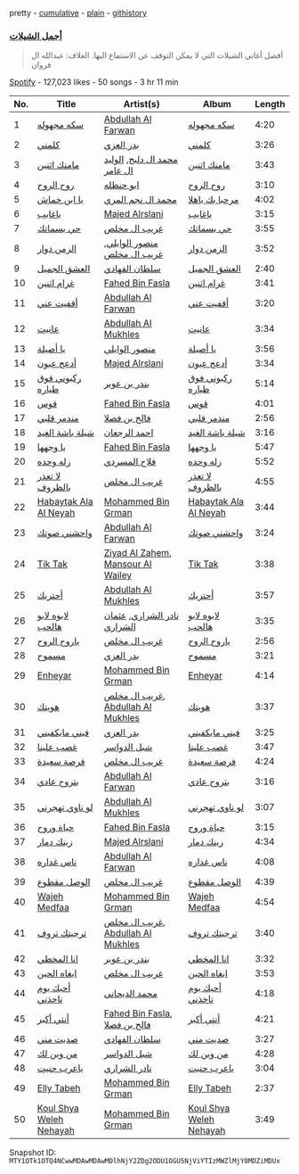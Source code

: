pretty - [cumulative](/playlists/cumulative/37i9dQZF1DWTZ8jTY8g4MU.md) - [plain](/playlists/plain/37i9dQZF1DWTZ8jTY8g4MU) - [githistory](https://github.githistory.xyz/mackorone/spotify-playlist-archive/blob/main/playlists/plain/37i9dQZF1DWTZ8jTY8g4MU)

### [ أجمل الشيلات](https://open.spotify.com/playlist/37i9dQZF1DWTZ8jTY8g4MU)

> أفضل أغاني الشيلات التي لا يمكن التوقف عن الاستماع اليها\. الغلاف: عبدالله ال فروان

[Spotify](https://open.spotify.com/user/spotify) - 127,023 likes - 50 songs - 3 hr 11 min

| No. | Title | Artist(s) | Album | Length |
|---|---|---|---|---|
| 1 | [سكه مجهوله](https://open.spotify.com/track/5X5ubFhkET9omL8FDcpSku) | [Abdullah Al Farwan](https://open.spotify.com/artist/7zjX652bWyemXyFFVhBnch) | [سكه مجهوله](https://open.spotify.com/album/2abcKDPudbZ4WvwyVkgrvR) | 4:20 |
| 2 | [كلمني](https://open.spotify.com/track/0F66LkXiihhVNKpWSqKgjy) | [بدر العزي](https://open.spotify.com/artist/3JgiCW6Za1Pvg0dnz7xsjy) | [كلمني](https://open.spotify.com/album/1ZrVAcuOnbRQJZFahoALeo) | 3:26 |
| 3 | [مامنك اثنين](https://open.spotify.com/track/0upDZETLFHS16pqa9KMZ6d) | [محمد ال دلبج](https://open.spotify.com/artist/5XG8NKC339RvmX5uMkrwT6), [الوليد ال عامر](https://open.spotify.com/artist/0zGuiGFQfvEi1kW26nl9oN) | [مامنك اثنين](https://open.spotify.com/album/4c55MWVBBlqljEwmvJyNNh) | 3:43 |
| 4 | [روح الروح](https://open.spotify.com/track/3dcTAReKwy1FOUurL2H97I) | [ابو حنظله](https://open.spotify.com/artist/6VKZZWZui2euVAS6CbIbbj) | [روح الروح](https://open.spotify.com/album/6DEPTHShfyN0pfLapHQ8WC) | 3:10 |
| 5 | [يا ابن خماش](https://open.spotify.com/track/2un4SG41aPvyQEJ6yzC2nT) | [محمد ال نجم المري](https://open.spotify.com/artist/2TkDT3pmW3dv7avlGjAAuy) | [مرحبا بك ياهلا](https://open.spotify.com/album/29azwTntzqRx0fBxu1pqKt) | 4:02 |
| 6 | [ياغايب](https://open.spotify.com/track/3fvwgih7gXgqPNTMfaHwC7) | [Majed Alrslani](https://open.spotify.com/artist/4TLEIkw2ZiwL796C8zJtST) | [ياغايب](https://open.spotify.com/album/5qfEapVknQAWHf3EWq2D89) | 3:15 |
| 7 | [حي بسماتك](https://open.spotify.com/track/6UzF0izmDqyfQd7CWGIJIw) | [غريب ال مخلص](https://open.spotify.com/artist/4uiWNcw39r8x9YG4WtoQep) | [حي بسماتك](https://open.spotify.com/album/2Ofnplh581Skhr6Xv9wFq5) | 3:55 |
| 8 | [الزمن دوار](https://open.spotify.com/track/4XSZa8zr5ya13NcLkSTHM1) | [منصور الوايلي](https://open.spotify.com/artist/6wgdTtjcI9FJnFJuJz70C4), [غريب ال مخلص](https://open.spotify.com/artist/4uiWNcw39r8x9YG4WtoQep) | [الزمن دوار](https://open.spotify.com/album/7tHMNHXeNILzhr7Hcd2nEk) | 3:52 |
| 9 | [العشق الجميل](https://open.spotify.com/track/5QhBa6hHquzB2ZgQeId5N4) | [سلطان الفهادي](https://open.spotify.com/artist/2O4xS58wSf51BKELtixdQu) | [العشق الجميل](https://open.spotify.com/album/2UlZgHAN2Jl0F17XFTR4hi) | 2:40 |
| 10 | [غرام اثنين](https://open.spotify.com/track/7t1508rbpNE4DVKNBDAdgw) | [Fahed Bin Fasla](https://open.spotify.com/artist/2CfEAlvAtAJ7MvCQl4mptz) | [غرام اثنين](https://open.spotify.com/album/6W2sTYaCAhBN79trZPqxFH) | 3:41 |
| 11 | [أقفيت عني](https://open.spotify.com/track/3P8qR9m8eKjCQlGlwXLhpw) | [Abdullah Al Farwan](https://open.spotify.com/artist/7zjX652bWyemXyFFVhBnch) | [أقفيت عني](https://open.spotify.com/album/5YUPTs3mlHy1mFDNqudmex) | 3:20 |
| 12 | [عانيت](https://open.spotify.com/track/77jwfeLaAt7Pqawh0oEscH) | [Abdullah Al Mukhles](https://open.spotify.com/artist/6SdRVw4NGUDFrTbWHXaUbH) | [عانيت](https://open.spotify.com/album/4yi7cYZfeoacfeIQFHF0Db) | 3:34 |
| 13 | [يا أصيلة](https://open.spotify.com/track/1qyqQMMdy0bZ5ZEMRszbNS) | [منصور الوايلي](https://open.spotify.com/artist/6wgdTtjcI9FJnFJuJz70C4) | [يا أصيلة](https://open.spotify.com/album/2vE5t1wtldxPSBi4gplkoI) | 3:56 |
| 14 | [أدعج عيون](https://open.spotify.com/track/2gfpyKUlTSUwmtiWj0vDW4) | [Majed Alrslani](https://open.spotify.com/artist/4TLEIkw2ZiwL796C8zJtST) | [أدعج عيون](https://open.spotify.com/album/4uEyRHNa7Zbms17CZYWulO) | 3:34 |
| 15 | [ركبوني فوق طياره](https://open.spotify.com/track/5Cz2OytkhByFhPubZVDXv5) | [بندر بن عوير](https://open.spotify.com/artist/3AEPOScEpyXGfeHa3scvkm) | [ركبوني فوق طياره](https://open.spotify.com/album/04q2QDocqTA4o8vOvp9leU) | 5:14 |
| 16 | [قوس](https://open.spotify.com/track/0aR1vyY71yHDHAmyz64trE) | [Fahed Bin Fasla](https://open.spotify.com/artist/2CfEAlvAtAJ7MvCQl4mptz) | [قوس](https://open.spotify.com/album/2xE0r2WvbfqGBi5cj47CcB) | 4:01 |
| 17 | [مندمر قلبي](https://open.spotify.com/track/0GfnJEBAEzRUHbNH4E8X7b) | [فالح بن فصلا](https://open.spotify.com/artist/1DHRyIdhWKNu1nQzLP1A1T) | [مندمر قلبي](https://open.spotify.com/album/6pG0skRFKWygGIH4OuikYt) | 2:56 |
| 18 | [شيلة باشة الغيد](https://open.spotify.com/track/17sYouUdFm019wFMYEV8Ut) | [احمد الرجعان](https://open.spotify.com/artist/0xGGbhWB0r6qFy00mvn2VS) | [شيلة باشة الغيد](https://open.spotify.com/album/3YFreVZnFpor99z7IDx7ry) | 3:16 |
| 19 | [يا وجهها](https://open.spotify.com/track/7beLoCGGkVrZ2gCAu0FVSQ) | [Fahed Bin Fasla](https://open.spotify.com/artist/2CfEAlvAtAJ7MvCQl4mptz) | [يا وجهها](https://open.spotify.com/album/3bvULNlQUvgCv4j9CfVp5n) | 5:47 |
| 20 | [زله وحده](https://open.spotify.com/track/7wuYZNiyozTw03ITRSRc7j) | [فلاح المسردي](https://open.spotify.com/artist/21Thm4pTSbEQCsFEbausED) | [زله وحده](https://open.spotify.com/album/4xErMLSD9NsxUn73wDwNxL) | 5:52 |
| 21 | [لا تعذر بالظروف](https://open.spotify.com/track/2bUNPMLHaWamFhyVis7pLv) | [غريب ال مخلص](https://open.spotify.com/artist/4uiWNcw39r8x9YG4WtoQep) | [لا تعذر بالظروف](https://open.spotify.com/album/2rQqCTHcEvna562Frhio6y) | 4:55 |
| 22 | [Habaytak Ala Al Neyah](https://open.spotify.com/track/0xl46usu5ZBufvkdYkuKY1) | [Mohammed Bin Grman](https://open.spotify.com/artist/5uFWoNmwcCxpZSq3RToSGr) | [Habaytak Ala Al Neyah](https://open.spotify.com/album/59qBTIrOfTRjulbO9gyq9e) | 3:44 |
| 23 | [واحشني صوتك](https://open.spotify.com/track/7v7Ec9YkD7pScPDVk3v5zV) | [Abdullah Al Farwan](https://open.spotify.com/artist/7zjX652bWyemXyFFVhBnch) | [واحشني صوتك](https://open.spotify.com/album/4mnBpLN40p7kdwhP5uixr5) | 3:24 |
| 24 | [Tik Tak](https://open.spotify.com/track/37Dij6t00vGWiebXZBqCtB) | [Ziyad Al Zahem](https://open.spotify.com/artist/6X48LcVZiaJrHUdyhikE08), [Mansour Al Wailey](https://open.spotify.com/artist/0Qij0wHzhhvpitpc9KzX6U) | [Tik Tak](https://open.spotify.com/album/57xSDIcbzJUCalSL79eOzX) | 3:38 |
| 25 | [أحتريك](https://open.spotify.com/track/2yySRO48XMTdz3E38JDxtP) | [Abdullah Al Mukhles](https://open.spotify.com/artist/6SdRVw4NGUDFrTbWHXaUbH) | [أحتريك](https://open.spotify.com/album/4uXKhkwWCUkzuZ3bJMLrPV) | 3:57 |
| 26 | [لابوه لابو هالحب](https://open.spotify.com/track/1zN9Da544HZd3CwsBzp3RF) | [نادر الشراري](https://open.spotify.com/artist/6TO4yttkJH47KzzQEQXTKm), [عثمان الشراري](https://open.spotify.com/artist/0YsNrTZe7uAUGwdPmLPNgT) | [لابوه لابو هالحب](https://open.spotify.com/album/7q66URiFPZNOTZhHmiAVH7) | 3:35 |
| 27 | [ياروح الروح](https://open.spotify.com/track/7CTkmBM1Ff1lc35v0rcD24) | [غريب ال مخلص](https://open.spotify.com/artist/4uiWNcw39r8x9YG4WtoQep) | [ياروح الروح](https://open.spotify.com/album/2LwaqJo5BhCsJWiqqJJqvQ) | 2:56 |
| 28 | [مسموح](https://open.spotify.com/track/7dRbhjIlIaAiEtjuDZvfWM) | [بدر العزي](https://open.spotify.com/artist/3JgiCW6Za1Pvg0dnz7xsjy) | [مسموح](https://open.spotify.com/album/6fnM67wDQXsnTIIW4afDhA) | 3:21 |
| 29 | [Enheyar](https://open.spotify.com/track/5b5zrTUzRp5KJOoL2OQIgO) | [Mohammed Bin Grman](https://open.spotify.com/artist/5uFWoNmwcCxpZSq3RToSGr) | [Enheyar](https://open.spotify.com/album/0Vc6YHz9gYi7XibM8GJiw9) | 4:14 |
| 30 | [هويتك](https://open.spotify.com/track/6U7cxsbmsvF0NRssvWBWid) | [غريب ال مخلص](https://open.spotify.com/artist/4uiWNcw39r8x9YG4WtoQep), [Abdullah Al Mukhles](https://open.spotify.com/artist/6SdRVw4NGUDFrTbWHXaUbH) | [هويتك](https://open.spotify.com/album/5YCf0zGLkiAv7vE13eP859) | 3:37 |
| 31 | [فيني مايكفيني](https://open.spotify.com/track/5kxeYsWK6nqyBe928myoA0) | [بدر العزي](https://open.spotify.com/artist/3JgiCW6Za1Pvg0dnz7xsjy) | [فيني مايكفيني](https://open.spotify.com/album/5PcvXS7I6sBsDyyoD2xzYH) | 3:25 |
| 32 | [غصب علينا](https://open.spotify.com/track/0QOBcIXo19VdwyRLe8GJho) | [شبل الدواسر](https://open.spotify.com/artist/2Nr9HFrird38vSsf663IR3) | [غصب علينا](https://open.spotify.com/album/3tI1yOLivNzRao0NMbOFfv) | 3:47 |
| 33 | [فرصة سعيدة](https://open.spotify.com/track/2L1JHgt9UiSbssDZ2lZfuw) | [غريب ال مخلص](https://open.spotify.com/artist/4uiWNcw39r8x9YG4WtoQep) | [فرصة سعيدة](https://open.spotify.com/album/2048egsIYfGJWAt53DabSw) | 4:24 |
| 34 | [بتروح عادي](https://open.spotify.com/track/2GxR28DVvyvL5VX6H45Wa0) | [Abdullah Al Farwan](https://open.spotify.com/artist/7zjX652bWyemXyFFVhBnch) | [بتروح عادي](https://open.spotify.com/album/4CFE56Ty8V8uTMwaEDQki7) | 3:16 |
| 35 | [لو ناوي تهجرني](https://open.spotify.com/track/3HvMVyE8AZ8EuPwS1GWikp) | [Abdullah Al Mukhles](https://open.spotify.com/artist/6SdRVw4NGUDFrTbWHXaUbH) | [لو ناوي تهجرني](https://open.spotify.com/album/2j1oWFqzP1F8AQw5IGTVPH) | 3:07 |
| 36 | [حياة وروح](https://open.spotify.com/track/35k78NeGmBsfvnVRBri4H9) | [Fahed Bin Fasla](https://open.spotify.com/artist/2CfEAlvAtAJ7MvCQl4mptz) | [حياة وروح](https://open.spotify.com/album/0PwVtQ4mTqkXQj00Bz1S6w) | 3:15 |
| 37 | [زينك دمار](https://open.spotify.com/track/0STEeSVMD2rRqkFtf7gGXC) | [Majed Alrslani](https://open.spotify.com/artist/4TLEIkw2ZiwL796C8zJtST) | [زينك دمار](https://open.spotify.com/album/7LWT6p48ZKIEUrYBl80H20) | 4:34 |
| 38 | [ناس غداره](https://open.spotify.com/track/5bPtrvFUxWFIjpxvlvB7mH) | [Abdullah Al Farwan](https://open.spotify.com/artist/7zjX652bWyemXyFFVhBnch) | [ناس غداره](https://open.spotify.com/album/56uwlCTBtL3laF34jUmiOh) | 4:08 |
| 39 | [الوصل مقطوع](https://open.spotify.com/track/3uw7nWTOV3QvBH176qsGWI) | [غريب ال مخلص](https://open.spotify.com/artist/4uiWNcw39r8x9YG4WtoQep) | [الوصل مقطوع](https://open.spotify.com/album/0ZV54R8Vib8NUqVMfchB2j) | 4:39 |
| 40 | [Wajeh Medfaa](https://open.spotify.com/track/4oF5qZ5OtPnfeLoceMmtxx) | [Mohammed Bin Grman](https://open.spotify.com/artist/5uFWoNmwcCxpZSq3RToSGr) | [Wajeh Medfaa](https://open.spotify.com/album/5iPXD7xOxkJN2HqasEAiJR) | 4:54 |
| 41 | [ترجيتك تروف](https://open.spotify.com/track/6v0nHHP6PPVArTsdLTNoJ1) | [غريب ال مخلص](https://open.spotify.com/artist/4uiWNcw39r8x9YG4WtoQep), [Abdullah Al Mukhles](https://open.spotify.com/artist/6SdRVw4NGUDFrTbWHXaUbH) | [ترجيتك تروف](https://open.spotify.com/album/3hCDD9Yr5ryKJNAsQQJmEU) | 3:40 |
| 42 | [انا المخطي](https://open.spotify.com/track/2swUzeYPuT4sM5fOF3fWhF) | [بندر بن عوير](https://open.spotify.com/artist/3AEPOScEpyXGfeHa3scvkm) | [انا المخطي](https://open.spotify.com/album/3BSglbJHaNmKZLmkAJRU11) | 3:32 |
| 43 | [ابغاه الحين](https://open.spotify.com/track/3bSKCiMBqevLYJpL6OqWtk) | [غريب ال مخلص](https://open.spotify.com/artist/4uiWNcw39r8x9YG4WtoQep) | [ابغاه الحين](https://open.spotify.com/album/2vfrNrMYfCtsB9PtB9UEfQ) | 3:53 |
| 44 | [أحبك يوم تاخذني](https://open.spotify.com/track/3C0Hpz4Df64ZszZNODDaUV) | [محمد الديحاني](https://open.spotify.com/artist/4omgo2tmAfhkk3hizsuHzb) | [أحبك يوم تاخذني](https://open.spotify.com/album/1Sbqm44BUnM6FLJZhMeXov) | 4:18 |
| 45 | [أنتي أكبر](https://open.spotify.com/track/3Ngmwqv8rqOjWR8ktSGM7i) | [Fahed Bin Fasla](https://open.spotify.com/artist/2CfEAlvAtAJ7MvCQl4mptz), [فالح بن فصلا](https://open.spotify.com/artist/1DHRyIdhWKNu1nQzLP1A1T) | [أنتي أكبر](https://open.spotify.com/album/22faS5AhJIdNOTwFa7NSID) | 4:21 |
| 46 | [صديت مني](https://open.spotify.com/track/6sKzHl68SWj8vd0bTkt6vb) | [سلطان الفهادي](https://open.spotify.com/artist/2O4xS58wSf51BKELtixdQu) | [صديت مني](https://open.spotify.com/album/0z3t9ettcoiny1yc15wtyy) | 3:27 |
| 47 | [من وين لك](https://open.spotify.com/track/2TJq4MQ7PLwI8d46hwNCIX) | [شبل الدواسر](https://open.spotify.com/artist/2Nr9HFrird38vSsf663IR3) | [من وين لك](https://open.spotify.com/album/7gUZK1rsPBpZuWIU5trWdv) | 4:28 |
| 48 | [ياعرب حنيت](https://open.spotify.com/track/0Fqd8W2cHDsrfnIFLOMubb) | [نادر الشراري](https://open.spotify.com/artist/6TO4yttkJH47KzzQEQXTKm) | [ياعرب حنيت](https://open.spotify.com/album/1xTu6wEp00RobsH97C1wG3) | 3:04 |
| 49 | [Elly Tabeh](https://open.spotify.com/track/5ufm6qAEgQW5rHFHsCipnt) | [Mohammed Bin Grman](https://open.spotify.com/artist/5uFWoNmwcCxpZSq3RToSGr) | [Elly Tabeh](https://open.spotify.com/album/0VBlLnPK8yiqZi9LPMvoIF) | 2:37 |
| 50 | [Koul Shya Weleh Nehayah](https://open.spotify.com/track/3V5UpDdPUZdGKSgaaDFKpr) | [Mohammed Bin Grman](https://open.spotify.com/artist/5uFWoNmwcCxpZSq3RToSGr) | [Koul Shya Weleh Nehayah](https://open.spotify.com/album/6YpmIaqZ9iD4gVVenm6oAE) | 3:49 |

Snapshot ID: `MTY1OTk1OTQ4NCwwMDAwMDAwMDlhNjY2ZDg2ODU1OGU5NjViYTIzMWZlMjY0MDZiMDUx`

